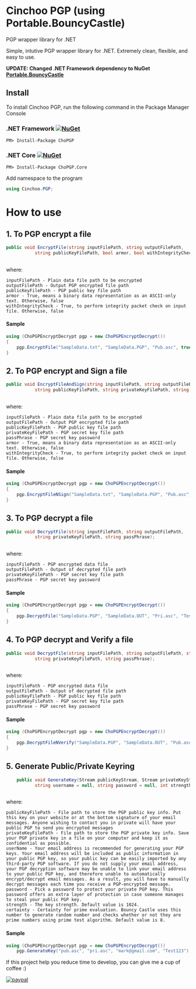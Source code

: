 # Cinchoo PGP (using Portable.BouncyCastle)

PGP wrapper library for .NET 

Simple, intutive PGP wrapper library for .NET. Extremely clean, flexible, and easy to use. 

**UPDATE: Changed .NET Framework dependency to NuGet [Portable.BouncyCastle](https://www.nuget.org/packages/Portable.BouncyCastle/)**

## Install

To install Cinchoo PGP, run the following command in the Package Manager Console

### .NET Framework [![NuGet](https://img.shields.io/nuget/v/chopgp.svg)](https://www.nuget.org/packages/chopgp/)

    PM> Install-Package ChoPGP

### .NET Core [![NuGet](https://img.shields.io/nuget/v/chopgp.core.svg)](https://www.nuget.org/packages/chopgp.core/)

    PM> Install-Package ChoPGP.Core

Add namespace to the program

``` csharp
using Cinchoo.PGP;
```
# How to use

## 1. To PGP encrypt a file

``` csharp
public void EncryptFile(string inputFilePath, string outputFilePath, 
           string publicKeyFilePath, bool armor, bool withIntegrityCheck);
           
```
where:

    inputFilePath - Plain data file path to be encrypted
    outputFilePath - Output PGP encrypted file path
    publicKeyFilePath - PGP public key file path
    armor - True, means a binary data representation as an ASCII-only text. Otherwise, false
    withIntegrityCheck - True, to perform integrity packet check on input file. Otherwise, false

#### Sample 

``` csharp
using (ChoPGPEncryptDecrypt pgp = new ChoPGPEncryptDecrypt())
{
    pgp.EncryptFile("SampleData.txt", "SampleData.PGP", "Pub.asc", true, false);
}
```

## 2. To PGP encrypt and Sign a file

``` csharp
public void EncryptFileAndSign(string inputFilePath, string outputFilePath, 
           string publicKeyFilePath, string privateKeyFilePath, string passPhrase, bool armor, bool withIntegrityCheck);
           
```
where:

    inputFilePath - Plain data file path to be encrypted
    outputFilePath - Output PGP encrypted file path
    publicKeyFilePath - PGP public key file path
    privateKeyFilePath - PGP secret key file path
    passPhrase - PGP secret key password
    armor - True, means a binary data representation as an ASCII-only text. Otherwise, false
    withIntegrityCheck - True, to perform integrity packet check on input file. Otherwise, false

#### Sample 
``` csharp
using (ChoPGPEncryptDecrypt pgp = new ChoPGPEncryptDecrypt())
{
    pgp.EncryptFileNSign("SampleData.txt", "SampleData.PGP", "Pub.asc", "Pri.asc", "Test123", true, false);
}
```
## 3. To PGP decrypt a file

``` csharp
public void DecryptFile(string inputFilePath, string outputFilePath, 
           string privateKeyFilePath, string passPhrase);
           
```
where:

    inputFilePath - PGP encrypted data file
    outputFilePath - Output of decrypted file path
    privateKeyFilePath - PGP secret key file path
    passPhrase - PGP secret key password

#### Sample 
``` csharp
using (ChoPGPEncryptDecrypt pgp = new ChoPGPEncryptDecrypt())
{
    pgp.DecryptFile("SampleData.PGP", "SampleData.OUT", "Pri.asc", "Test123");
}
```
## 4. To PGP decrypt and Verify a file

``` csharp
public void DecryptFile(string inputFilePath, string outputFilePath, string publicKeyFilePath,
           string privateKeyFilePath, string passPhrase);
           
```
where:

    inputFilePath - PGP encrypted data file
    outputFilePath - Output of decrypted file path
    publicKeyFilePath - PGP public key file path
    privateKeyFilePath - PGP secret key file path
    passPhrase - PGP secret key password

#### Sample 
``` csharp
using (ChoPGPEncryptDecrypt pgp = new ChoPGPEncryptDecrypt())
{
    pgp.DecryptFileNVerify("SampleData.PGP", "SampleData.OUT", "Pub.asc", "Pri.asc", "Test123");
}
```
## 5. Generate Public/Private Keyring

``` csharp
    public void GenerateKey(Stream publicKeyStream, Stream privateKeyStream, 
           string username = null, string password = null, int strength = 1024, int certainty = 8);
           
```
where:

    publicKeyFilePath - File path to store the PGP public key info. Put this key on your website or at the bottom signature of your email messages. Anyone wishing to contact you in private will have your public PGP to send you encrypted messages
    privateKeyFilePath - File path to store the PGP private key info. Save your PGP private key in a file on your computer and keep it as confidential as possible.
    userName - Your email address is recommended for generating your PGP keys. Your email address will be included as public information in your public PGP key, so your public key can be easily imported by any third-party PGP software. If you do not supply your email address, your PGP decryption software may be unable to link your email address to your public PGP key, and therefore unable to automatically encrypt/decrypt email messages. As a result, you will have to manually decrypt messages each time you receive a PGP-encrypted message.
    password - Pick a password to protect your private PGP key. This password offers an extra layer of protection in case someone manages to steal your public PGP key.
    strength - The key strength. Default value is 1024.
    certainty - Certainty for prime evaluation. Bouncy Castle uses this number to generate random number and checks whether or not they are prime numbers using prime test algorithm. Default value is 8.

#### Sample 
``` csharp
using (ChoPGPEncryptDecrypt pgp = new ChoPGPEncryptDecrypt())
    pgp.GenerateKey("pub.asc", "pri.asc", "mark@gmail.com", "Test123");
```

If this project help you reduce time to develop, you can give me a cup of coffee :)

[![paypal](https://www.paypalobjects.com/en_US/i/btn/btn_donateCC_LG.gif)](https://www.paypal.com/cgi-bin/webscr?cmd=_s-xclick&hosted_button_id=6S2UVXDPR63X8&source=url)
